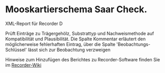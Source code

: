# Mooskartierschema Saar Check.

XML-Report für Recorder D

Prüft Einträge zu Trägergehölz, Substrattyp und Nachweismethode auf Kompatibilität und Plausibilität.
Die Spalte Kommentar erläutert den möglicherweise fehlerhaften Eintrag, über die Spalte 'Beobachtungs-Schlüssel' lässt sich zur Beobachtung verzweigen

Hinweise zum Hinzufügen des Berichtes zu Recorder-Software finden Sie im [Recorder-Wiki]( http://www.wiki.recorder-d.de/index.php?title=Berichte_und_Reporte#Vorbemerkungen_und_Berichts-Varianten) 
